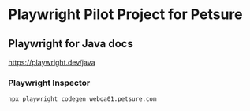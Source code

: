 # Playwright Pilot Project for Petsure

## Playwright for Java docs

https://playwright.dev/java

### Playwright Inspector

````
npx playwright codegen webqa01.petsure.com
````

